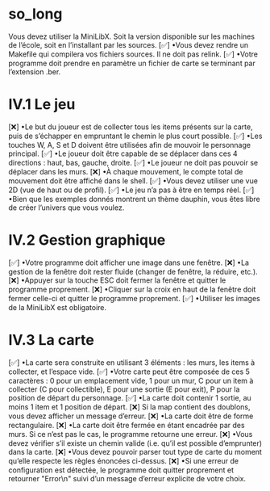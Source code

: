 # so_long

Vous devez utiliser la MiniLibX. Soit la version disponible sur les machines de
l’école, soit en l’installant par les sources.
[✅] •Vous devez rendre un Makefile qui compilera vos fichiers sources. Il ne doit pas
	relink.
[✅] •Votre programme doit prendre en paramètre un fichier de carte se terminant par
	l’extension .ber.

# IV.1 Le jeu
[❌] •Le but du joueur est de collecter tous les items présents sur la carte, puis de
	s’échapper en empruntant le chemin le plus court possible.
[✅] •Les touches W, A, S et D doivent être utilisées afin de mouvoir le personnage
	principal.
[✅] •Le joueur doit être capable de se déplacer dans ces 4 directions : haut, bas,
	gauche, droite.
[✅] •Le joueur ne doit pas pouvoir se déplacer dans les murs.
[❌] •À chaque mouvement, le compte total de mouvement doit être affiché dans le
	shell.
[✅] •Vous devez utiliser une vue 2D (vue de haut ou de profil).
[✅] •Le jeu n’a pas à être en temps réel.
[✅] •Bien que les exemples donnés montrent un thème dauphin, vous êtes libre de créer
	l’univers que vous voulez.

# IV.2 Gestion graphique
[✅] •Votre programme doit afficher une image dans une fenêtre.
[❌] •La gestion de la fenêtre doit rester fluide (changer de fenêtre, la réduire, etc.).
[❌] •Appuyer sur la touche ESC doit fermer la fenêtre et quitter le programme proprement.
[❌] •Cliquer sur la croix en haut de la fenêtre doit fermer celle-ci et quitter le programme
	proprement.
[✅] •Utiliser les images de la MiniLibX est obligatoire.

# IV.3 La carte
[✅] •La carte sera construite en utilisant 3 éléments : les murs, les items à collecter,
	et l’espace vide.
[✅] •Votre carte peut être composée de ces 5 caractères :
	0 pour un emplacement vide,
	1 pour un mur,
	C pour un item à collecter (C pour collectible),
	E pour une sortie (E pour exit),
	P pour la position de départ du personnage.
[✅] •La carte doit contenir 1 sortie, au moins 1 item et 1 position de départ.
[❌]  Si la map contient des doublons, vous devez afficher un message
	d’erreur.
[❌] •La carte doit être de forme rectangulaire.
[❌] •La carte doit être fermée en étant encadrée par des murs. Si ce n’est pas le cas, le
	programme retourne une erreur.
[❌] •Vous devez vérifier s’il existe un chemin valide (i.e. qu’il est possible d’emprunter)
	dans la carte.
[❌] •Vous devez pouvoir parser tout type de carte du moment qu’elle respecte les règles
	énoncées ci-dessus.
[❌] •Si une erreur de configuration est détectée, le programme doit quitter proprement
	et retourner "Error\n" suivi d’un message d’erreur explicite de votre choix.